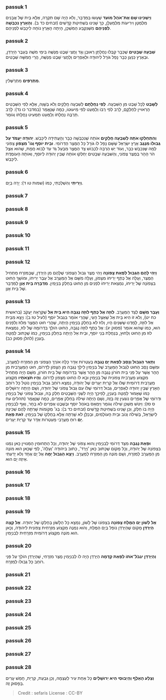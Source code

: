 
### passuk 1
<b>וַיַשְׁכִּינוּ שָׁם אֶת־אֹהֶל מוֹעֵד</b> שֶׁעָשׂוּ בַּמִּדְבָּר, וְלֹא הָיָה שָׁם תִּקְרָה, אֶלָּא בַּיִת שֶׁל אֲבָנִים מִלְּמַטָּן וִירִיעוֹת מִלְמַעְלָן, כָּךְ שָׁנִינוּ בִּשְׁחִיטַת קָדָשִׁים (זבחים כד ב).
<b>וְהָאָרֶץ נִכְבְּשָׁה לִפְנֵיהֶם</b> מִשֶּׁנִּקְבַּע הַמִּשְׁכָּן, הָיְתָה הָאָרֶץ נוֹחָה לִיכָּבֵשׁ לִפְנֵיהֶם.

### passuk 2
<b>שִׁבְעָה שְׁבָטִים</b> שֶׁכְּבָר קִבְּלוּ נַחֲלָתָן רְאוּבֵן וְגָד וַחֲצִי שֵׁבֶט מְנַשֶּׁה בִּימֵי משֶׁה בְּעֵבֶר הַיַּרְדֵּן, וּבְאֶרֶץ כְּנַעַן כְּבָר נָפַל גּוֹרָל לִיהוּדָה וּלְאֶפְרַיִם וְלַחֲצִי שֵׁבֶט מְנַשֶּׁה, הֲרֵי חֲמִשָּׁה שְׁבָטִים.

### passuk 3
<b>מִתְרַפִּים</b> מִתְרַשְּׁלִין.

### passuk 4
<b>לַשָּׁבֶט</b> לְכָל שֵׁבֶט מִן הַשִּׁבְעָה.
<b>לְפִי נַחֲלָתָם</b> לְשִׁבְעָה חֲלָקִים וְלֹא בְּשָׁוֶה, אֶלָּא לְפִי הַשְּׁבָטִים הָרְאוּיִין לְחֶלְקָם, לָרַב לְפִי רֻבּוֹ וְלַמְּעַט לְפִי מִיעוּטוֹ, כְּמָה שֶׁנֶּאֱמַר (במדבר כו נד): לָרַב תַּרְבֶּה נַחֲלָתוֹ וְלַמְּעַט תַּמְעִיט נַחֲלָתוֹ וְגוֹמֵר.

### passuk 5
<b>וְהִתְחַלְּקוּ אֹתָהּ לְשִׁבְעָה חֲלָקִים</b> אוֹתָהּ שֶׁנִכְבְּשָׁה כְּבָר וְהָעֲתִידָה לִיכָּבֵשׁ.
<b>יְהוּדָה יַעֲמֹד עַל גְּבוּלוֹ מִנֶּגֶב</b> אֶרֶץ יִשְׂרָאֵל שֶׁשָּׁם נָפַל לוֹ גּוֹרָל כָּל הַמֶּצֶר הַדְּרוֹמִי.
<b>וּבֵית יוֹסֵף וְגוֹ' מִצָּפוֹן</b> צְפוֹנִי לְמַה שֶּׁנִּכְבַּשׁ כְּבָר, וְעוֹד יֵשׁ הַרְבֵּה לִכְבּוֹשׁ צַד הַמֶּצֶר מִבַּעַל גַּד עַד לְבוֹא חֲמָת, שֶׁהוּא אֵצֶל הֹר הָהָר בְּמֶצֶר צְפוֹנִי, וְהַשִּׁבְעָה שְׁבָטִים יְחַלְּקוּ אוֹתָהּ שֶׁבֵּין יְהוּדָה לְיוֹסֵף, וְאוֹתָהּ הָעוֹמֶדֶת לִיכָּבֵשׁ.

### passuk 6
<b>וְיָרִיתִי</b> וְהִשְׁלַכְתִּי, כְּמוֹ (שמות טו ד): יָרָה בַיָּם.

### passuk 7

### passuk 8

### passuk 9

### passuk 10

### passuk 11

### passuk 12
<b>וַיְהִי לָהֶם הַגְּבוּל לִפְאַת צָפוֹנָה</b> וַיְהִי מֶצֶר גְּבוּל הַצְּפוֹנִי שֶׁלָּהֶם מִן הַיַּרְדֵּן, שֶׁבַּמִּזְרָח מַתְחִיל הַמֶּצֶר, וְעָלָה אֶל כֶּתֶף יְרִיחוֹ מִצָּפוֹן, וְעָלָה מִשָּׁם אֶל הַמַּעֲרָב אֶל עֵבֶר יְרִיחוֹ, וּמוֹשֵׁךְ הַחוּט בִּצְפוֹנָהּ שֶׁל יְרִיחוֹ, נִמְצֵאת יְרִיחוֹ לִפְנִים מִן הַחוּט בְּחֵלֶק בִּנְיָמִין.
<b>מִדְבָּרָהּ בֵּית אָוֶן</b> לַמִּדְבַּר שֶׁל בֵּית אָוֶן.

### passuk 13
<b>וְעָבַר מִשָּׁם</b> לְצַד הַמַּעֲרָב.
<b>לוּזָה אֶל כֶּתֶף לוּזָה נֶגְבָּה הִיא בֵּית אֵל</b> שֶׁקְּרָאָהּ יַעֲקֹב (בראשית כח יט), וְלֹא זוֹ הִיא בֵּית אֵל שֶׁאֵצֶל הָעַי, שֶׁהֲרֵי אוֹמֵר בִּגְבוּל יוֹסֵף (לעיל טז ב): וְיָצָא מִבֵּית אֵל לוּזָה, לָמַדְנוּ שֶׁשְּׁנַיִם הָיוּ, וְלוּז לֹא בְּחֵלֶק בִּנְיָמִין הָיְתָה, שֶׁהֲרֵי חוּט הַמֶּצֶר מִלּוּז וְלִפְנִים הוּא, כְּמוֹ שֶׁהוּא אוֹמֵר (פסוק יג): אֶל כֶּתֶף לוּזָה נֶגְבָּה, הַחוּט הוֹלֵךְ בִּדְרוֹמָהּ שֶׁל לוּז, נִמְצֵאת לוּז מִן הַחוּט וְלַחוּץ, בְּנַחֲלַת בְּנֵי יוֹסֵף, וּבֵית אֵל הָיְתָה בְּחֵלֶק בִּנְיָמִין, כְּמוֹ שֶׁכָּתוּב לְמַטָּה בָּעִנְיָן (להלן פסוק כב).

### passuk 14
<b>וְתָאַר הַגְּבוּל וְנָסַב לִפְאַת יָם נֶגְבָּה</b> בְּעַטְרוֹת אַדָּר כָּלָה אוֹרֶךְ הַצְּפוֹנִי מִן הַמִּזְרָח לַמַּעֲרָב, וּמִשָּׁם נָסַב הַחוּט לִגְבוּל הַמַּעֲרָב שֶׁל בִּנְיָמִין לֵילֵךְ נֶגְבָּה מִן הַצָּפוֹן לַדָּרוֹם, חוּט הַמַּעֲרָבִית מִן הָהָר אֲשֶׁר עַל פְּנֵי בֵּית חוֹרוֹן נֶגְבָּה מִן הָהָר אֲשֶׁר בִּדְרוֹמָהּ שֶׁל בֵּית חוֹרוֹן, מִשָּׁם הָיָה מַתְחִיל מִקְצוֹעַ מַעֲרָבִית צְפוֹנִית שֶׁל בִּנְיָמִין וּבָא לוֹ הַחוּט מִצָּפוֹן לְדָרוֹם.
<b>וְהָיוּ תֹצְאֹתָיו</b> מִקְצוֹעַ מַעֲרָבִית דְּרוֹמִית שֶׁלּוֹ אֶל קִרְיַת יְעָרִים שֶׁל יְהוּדָה, נִמְצָא רוֹחַב גְּבוּל בִּנְיָמִין נוֹטֵל כָּל רוֹחַב הָאָרֶץ שֶׁבֵּין יְהוּדָה לְאֶפְרַיִם, גְּבוּל דְּרוֹמִי שֶׁלּוֹ עִם גְּבוּל צְפוֹנִי שֶׁל יְהוּדָה, וְשָׁם הָיְתָה יְרוּשָׁלַיִם כְּמוֹ שֶׁאָמוּר לְמַטָּה בָּעִנְיָן, לְפִיכָךְ הָיָה לִשְׁנֵי הַשְּׁבָטִים חֵלֶק בָּהּ, וּגְבוּל צְפוֹנִי שֶׁל בִּנְיָמִין וּדְרוֹמִי שֶׁל אֶפְרַיִם נוֹגְעִין זֶה בָּזֶה, וְשָׁם הָיְתָה שִׁילֹה בְּחֵלֶק אֶפְרַיִם, כְּמָה שֶׁנֶּאֱמַר (תהלים עח ס סז): וַיִּטֹּשׁ מִשְׁכַּן שִׁילֹה וְגוֹמֵר וַיִּמְאַס בְּאֹהֶל יוֹסֵף וּבְשֵׁבֶט אֶפְרַיִם לֹא בָחָר, וְאַף לְבִנְיָמִין הָיָה בּוֹ חֵלֶק, וְכֵן שָׁנִינוּ בִּשְׁחִיטַת קָדָשִׁים (זבחים כד ב): בְּג' מְקוֹמוֹת שָׁרְתָה לָהֶם שְׁכִינָה לְיִשְׂרָאֵל, בְּשִׁילֹה וְנוֹב וּבֵית הָעוֹלָמִים, וּבְכֻלָּן לֹא שָׁרְתָה אֶלָּא בְּחֶלְקוֹ שֶׁל בִּנְיָמִין.
<b>זֹאת פְּאַת יָם</b> רוּחַ מַעֲרָבִי מֵעַטְרוֹת אַדָּר עַד קִרְיַת יְעָרִים.

### passuk 15
<b>וּפְאַת נֶגְבָּה</b> מִצַּד דְּרוֹמִי לְבִנְיָמִין וְהוּא צְפוֹנִי שֶׁל יְהוּדָה, וְכָל הַתְּחוּמִין הַמְּנוּיִין כָּאן נִמְנוּ בִּצְפוֹנָהּ שֶׁל יְהוּדָה, וְכָל מָקוֹם שֶׁכָּתוּב כָּאן 'וְיָרַד', כָּתוּב בִּיהוּדָה 'וְעָלָה', לְפִי שֶׁכָּאן הוּא מוֹנֶה מִן הַמַּעֲרָב לַמִּזְרָח, וְשָׁם מוֹנֶה מִן הַמִּזְרָח לַמַּעֲרָב.
<b>וְיָצָא הַגְּבוּל יָמָּה</b> אֶל יָם אֶחָד וְלֹא יָדַעְתִּי אֵיזֶה יָם הוּא.

### passuk 16

### passuk 17

### passuk 18

### passuk 19
<b>אֶל לְשׁוֹן יַם הַמֶּלַח צָפוֹנָה</b> בִּצְפוֹנוֹ שֶׁל לָשׁוֹן, נִמְצָא כָּל הַלָּשׁוֹן בְּחֶלְקוֹ שֶׁל יְהוּדָה.
<b>אֶל קְצֵה הַיַּרְדֵּן</b> מָקוֹם שֶׁהַיַּרְדֵּן נוֹפֵל בְּיַם הַמֶּלַח, וְהוּא נִמְנֶה מִקְצוֹעַ מִזְרָחִית צְפוֹנִית לִיהוּדָה, וְכָאן הוּא מוֹנֶה מִקְצוֹעַ דְּרוֹמִית מִזְרָחִית לְבִנְיָמִין.

### passuk 20
<b>וְהַיַּרְדֵּן יִגְבֹּל־אֹתוֹ לִפְאַת קֵדְמָה</b> הַיַּרְדֵּן הָיָה לוֹ לְבִנְיָמִין מֶצֶר מִזְרָחִי, שֶׁהַיַּרְדֵּן הוֹלֵךְ עַל פְּנֵי רוֹחַב כָּל גְּבוּלוֹ לְמִזְרָח.

### passuk 21

### passuk 22

### passuk 23

### passuk 24

### passuk 25

### passuk 26

### passuk 27

### passuk 28
<b>וְצֵלַע הָאֶלֶף וְהַיְבוּסִי הִיא יְרוּשָׁלַיִם</b> כָּל אַחַת עִיר לְעַצְמָהּ, וְכֵן גִּבְעַת, קִרְיַת, חָמֵשׁ עָרִים בְּפָסוּק זֶה.

>Credit : sefaris
>License : CC-BY